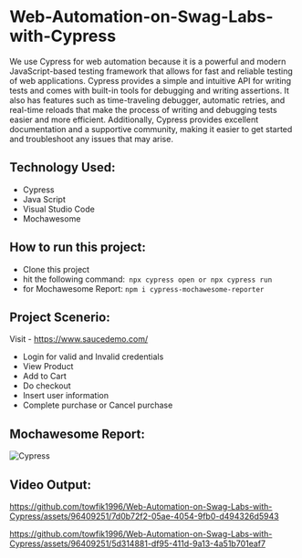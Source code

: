 # Web-Automation-on-Swag-Labs-with-Cypress
We use Cypress for web automation because it is a powerful and modern JavaScript-based testing framework that allows for fast and reliable testing of web applications. Cypress provides a simple and intuitive API for writing tests and comes with built-in tools for debugging and writing assertions. It also has features such as time-traveling debugger, automatic retries, and real-time reloads that make the process of writing and debugging tests easier and more efficient. Additionally, Cypress provides excellent documentation and a supportive community, making it easier to get started and troubleshoot any issues that may arise.

## Technology Used:
- Cypress
- Java Script
- Visual Studio Code
- Mochawesome

## How to run this project:
- Clone this project
- hit the following command:``` npx cypress open or npx cypress run```
- for Mochawesome Report: ```npm i cypress-mochawesome-reporter```

## Project Scenerio:
Visit - https://www.saucedemo.com/
- Login for valid and Invalid credentials
- View Product
- Add to Cart
- Do checkout
- Insert user information
- Complete purchase or Cancel purchase

## Mochawesome Report:
![Cypress](https://github.com/towfik1996/Web-Automation-on-Swag-Labs-with-Cypress/assets/96409251/588f5413-f1bb-441b-9d31-80e6b3a0c8e1)

## Video Output:
https://github.com/towfik1996/Web-Automation-on-Swag-Labs-with-Cypress/assets/96409251/7d0b72f2-05ae-4054-9fb0-d494326d5943

https://github.com/towfik1996/Web-Automation-on-Swag-Labs-with-Cypress/assets/96409251/5d314881-df95-411d-9a13-4a51b701eaf7





